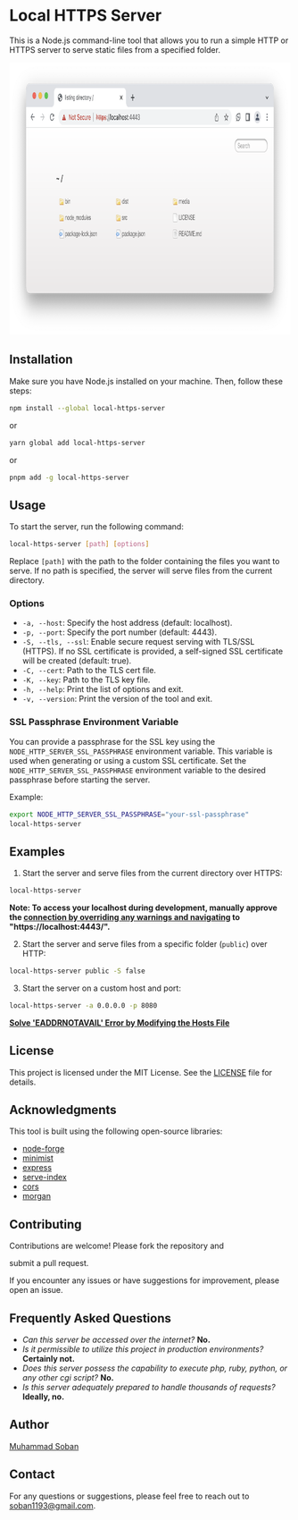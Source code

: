# Local HTTPS Server

This is a Node.js command-line tool that allows you to run a simple HTTP or HTTPS server to serve static files from a specified folder.

<img src="./media/listing-ui.png" alt="Listing UI" width="937" height="487">

## Installation

Make sure you have Node.js installed on your machine. Then, follow these steps:

```bash
npm install --global local-https-server
```

or

```bash
yarn global add local-https-server
```

or

```bash
pnpm add -g local-https-server
```

## Usage

To start the server, run the following command:

```bash
local-https-server [path] [options]
```

Replace `[path]` with the path to the folder containing the files you want to serve. If no path is specified, the server will serve files from the current directory.

### Options

- `-a, --host`: Specify the host address (default: localhost).
- `-p, --port`: Specify the port number (default: 4443).
- `-S, --tls, --ssl`: Enable secure request serving with TLS/SSL (HTTPS). If no SSL certificate is provided, a self-signed SSL certificate will be created (default: true).
- `-C, --cert`: Path to the TLS cert file.
- `-K, --key`: Path to the TLS key file.
- `-h, --help`: Print the list of options and exit.
- `-v, --version`: Print the version of the tool and exit.

### SSL Passphrase Environment Variable

You can provide a passphrase for the SSL key using the `NODE_HTTP_SERVER_SSL_PASSPHRASE` environment variable. This variable is used when generating or using a custom SSL certificate. Set the `NODE_HTTP_SERVER_SSL_PASSPHRASE` environment variable to the desired passphrase before starting the server.

Example:

```bash
export NODE_HTTP_SERVER_SSL_PASSPHRASE="your-ssl-passphrase"
local-https-server
```

## Examples

1. Start the server and serve files from the current directory over HTTPS:

```bash
local-https-server
```

**Note: To access your localhost during development, manually approve the [connection by overriding any warnings and navigating](./docs/your-connection-is-not-private.md) to "https://localhost:4443/".**

2. Start the server and serve files from a specific folder (`public`) over HTTP:

```bash
local-https-server public -S false
```

3. Start the server on a custom host and port:

```bash
local-https-server -a 0.0.0.0 -p 8080
```

**[Solve 'EADDRNOTAVAIL' Error by Modifying the Hosts File](./docs/eaddrnotavail.md)**

## License

This project is licensed under the MIT License. See the [LICENSE](./LICENSE) file for details.

## Acknowledgments

This tool is built using the following open-source libraries:

- [node-forge](https://github.com/digitalbazaar/forge)
- [minimist](https://github.com/substack/minimist)
- [express](https://www.npmjs.com/package/express)
- [serve-index](https://www.npmjs.com/package/serve-index)
- [cors](https://www.npmjs.com/package/cors)
- [morgan](https://github.com/expressjs/morgan)

## Contributing

Contributions are welcome! Please fork the repository and

submit a pull request.

If you encounter any issues or have suggestions for improvement, please open an issue.

## Frequently Asked Questions

- _Can this server be accessed over the internet?_ **No.**
- _Is it permissible to utilize this project in production environments?_ **Certainly not.**
- _Does this server possess the capability to execute php, ruby, python, or any other cgi script?_ **No.**
- _Is this server adequately prepared to handle thousands of requests?_ **Ideally, no.**

## Author

[Muhammad Soban](https://www.linkedin.com/in/soban1193/)

## Contact

For any questions or suggestions, please feel free to reach out to [soban1193@gmail.com](mailto:soban1193@gmail.com).
